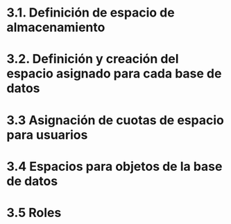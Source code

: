 # 3.1. Definición de espacio de almacenamiento  
# 3.2. Definición y creación del espacio asignado para cada base de datos  
# 3.3 Asignación de cuotas de espacio para usuarios  
# 3.4 Espacios para objetos de la base de datos  
# 3.5 Roles